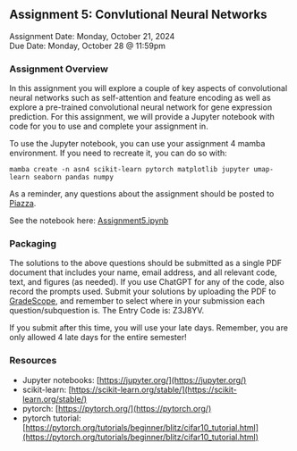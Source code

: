 ## Assignment 5: Convlutional Neural Networks
Assignment Date: Monday, October 21, 2024 <br>
Due Date: Monday, October 28 @ 11:59pm <br>

### Assignment Overview

In this assignment you will explore a couple of key aspects of convolutional neural networks such as self-attention and feature encoding as well as explore a pre-trained convolutional neural network for gene expression prediction. For this assignment, we will provide a Jupyter notebook with code for you to use and complete your assignment in. 

To use the Jupyter notebook, you can use your assignment 4 mamba environment. If you need to recreate it, you can do so with:

`mamba create -n asn4 scikit-learn pytorch matplotlib jupyter umap-learn seaborn pandas numpy`

As a reminder, any questions about the assignment should be posted to [Piazza](https://piazza.com/class/m09t5q6qles40a).

See the notebook here: [Assignment5.ipynb](Assignment5.ipynb)


### Packaging

The solutions to the above questions should be submitted as a single PDF document that includes your name, email address, and all relevant code, text, and figures (as needed). If you use ChatGPT for any of the code, also record the prompts used. Submit your solutions by uploading the PDF to [GradeScope](https://www.gradescope.com/courses/839343), and remember to select where in your submission each question/subquestion is. The Entry Code is: Z3J8YV. 

If you submit after this time, you will use your late days. Remember, you are only allowed 4 late days for the entire semester!


### Resources

* Jupyter notebooks: [https://jupyter.org/](https://jupyter.org/)
* scikit-learn: [https://scikit-learn.org/stable/](https://scikit-learn.org/stable/) 
* pytorch: [https://pytorch.org/](https://pytorch.org/)
* pytorch tutorial: [https://pytorch.org/tutorials/beginner/blitz/cifar10_tutorial.html](https://pytorch.org/tutorials/beginner/blitz/cifar10_tutorial.html)
